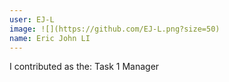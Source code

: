 ```yaml
---
user: EJ-L
image: ![](https://github.com/EJ-L.png?size=50)
name: Eric John LI
---
```

I contributed as the: Task 1 Manager

<!-- 
Note: Please put down your own information, and register your real contribution
-->
